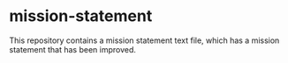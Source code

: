 # mission-statement
This repository contains a mission statement text file, which has a mission statement that has been improved.